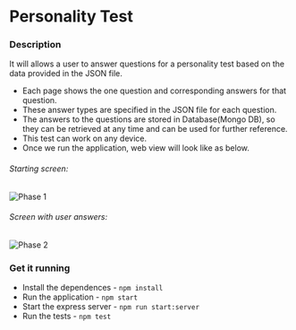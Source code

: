 # Personality Test

### Description

It will allows a user to answer questions for a personality test based on the data provided in the JSON file.

- Each page shows the one question and corresponding answers for that question.
- These answer types are specified in the JSON file for each question.
- The answers to the questions are stored in Database(Mongo DB), so they can be retrieved at any time and can be used for further reference.
- This test can work on any device.
- Once we run the application, web view will look like as below.

###### Starting screen:
![Phase 1](src/docs/PersonalityTest1.PNG)

###### Screen with user answers:
![Phase 2](src/docs/PersonalityTest2.PNG)

### Get it running

- Install the dependences -  ``` npm install ```
- Run the application - ``` npm start ```
- Start the express server - ``` npm run start:server ```
- Run the tests - ``` npm test ```

